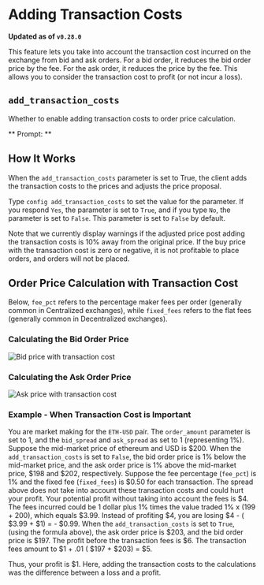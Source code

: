 # Adding Transaction Costs

**Updated as of `v0.28.0`**

This feature lets you take into account the transaction cost incurred on the exchange from bid and ask orders. For a bid order, it reduces the bid order price by the fee. For the ask order, it reduces the price by the fee. This allows you to consider the transaction cost to profit (or not incur a loss).

<Callout
  type="note"
  body="This puts your order prices further away from the mid-price."
/>

## `add_transaction_costs`

Whether to enable adding transaction costs to order price calculation.

** Prompt: **

<Prompt
  prompt="Do you want to add transaction costs automatically to order prices? (Yes/No)"
  response=">>> Yes"
/>

## How It Works

When the `add_transaction_costs` parameter is set to True, the client adds the transaction costs to the prices and adjusts the price proposal.

Type `config add_transaction_costs` to set the value for the parameter. If you respond `Yes`, the parameter is set to `True`, and if you type `No`, the parameter is set to `False`. This parameter is set to `False` by default.

Note that we currently display warnings if the adjusted price post adding the transaction costs is 10% away from the original price. If the buy price with the transaction cost is zero or negative, it is not profitable to place orders, and orders will not be placed.

## Order Price Calculation with Transaction Cost

Below, `fee_pct` refers to the percentage maker fees per order (generally common in Centralized exchanges), while `fixed_fees` refers to the flat fees (generally common in Decentralized exchanges).

### Calculating the Bid Order Price

![Bid price with transaction cost](/img/trans_cost_bid.png)

### Calculating the Ask Order Price

![Ask price with transaction cost](/img/trans_cost_ask.png)

### Example - When Transaction Cost is Important

You are market making for the `ETH-USD` pair. The `order_amount` parameter is set to 1, and the `bid_spread` and `ask_spread` as set to 1 (representing 1%). Suppose the mid-market price of ethereum and USD is \$200. When the `add_transaction_costs` is set to `False`, the bid order price is 1% below the mid-market price, and the ask order price is 1% above the mid-market price, $198 and $202, respectively. Suppose the fee percentage (`fee_pct`) is 1% and the fixed fee (`fixed_fees`) is $0.50 for each transaction. The spread above does not take into account these transaction costs and could hurt your profit. Your potential profit without taking into account the fees is $4. The fees incurred could be 1 dollar plus 1% times the value traded 1% x (199 + 200), which equals $3.99. Instead of profiting $4, you are losing $4 - ( $3.99 + $1) = - $0.99. When the `add_transaction_costs` is set to `True`, (using the formula above), the ask order price is $203, and the bid order price is $197. The profit before the transaction fees is $6. The transaction fees amount to $1 + .01 ( $197 + $203) = \$5.

Thus, your profit is \$1. Here, adding the transaction costs to the calculations was the difference between a loss and a profit.
